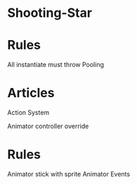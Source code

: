 # Shooting-Star

# Rules
All instantiate must throw Pooling

# Articles
Action System

Animator controller override

# Rules
Animator stick with sprite
Animator Events
